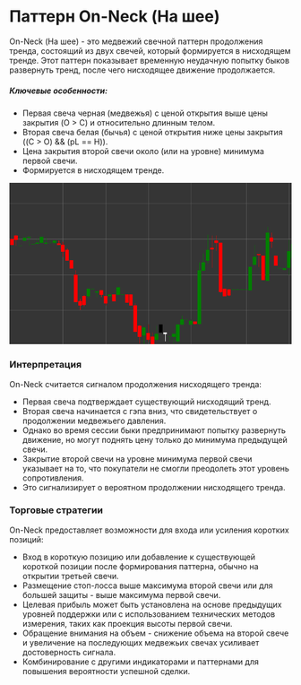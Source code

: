 # Паттерн On-Neck (На шее)

On-Neck (На шее) - это медвежий свечной паттерн продолжения тренда, состоящий из двух свечей, который формируется в нисходящем тренде. Этот паттерн показывает временную неудачную попытку быков развернуть тренд, после чего нисходящее движение продолжается.

##### Ключевые особенности:

- Первая свеча черная (медвежья) с ценой открытия выше цены закрытия (O > C) и относительно длинным телом.
- Вторая свеча белая (бычья) с ценой открытия ниже цены закрытия ((C > O) && (pL == H)).
- Цена закрытия второй свечи около (или на уровне) минимума первой свечи.
- Формируется в нисходящем тренде.

![On-Neck Pattern](../../../images/onneckpattern.png)

### Интерпретация

On-Neck считается сигналом продолжения нисходящего тренда:

- Первая свеча подтверждает существующий нисходящий тренд.
- Вторая свеча начинается с гэпа вниз, что свидетельствует о продолжении медвежьего давления.
- Однако во время сессии быки предпринимают попытку развернуть движение, но могут поднять цену только до минимума предыдущей свечи.
- Закрытие второй свечи на уровне минимума первой свечи указывает на то, что покупатели не смогли преодолеть этот уровень сопротивления.
- Это сигнализирует о вероятном продолжении нисходящего тренда.

### Торговые стратегии

On-Neck предоставляет возможности для входа или усиления коротких позиций:

- Вход в короткую позицию или добавление к существующей короткой позиции после формирования паттерна, обычно на открытии третьей свечи.
- Размещение стоп-лосса выше максимума второй свечи или для большей защиты - выше максимума первой свечи.
- Целевая прибыль может быть установлена на основе предыдущих уровней поддержки или с использованием технических методов измерения, таких как проекция высоты первой свечи.
- Обращение внимания на объем - снижение объема на второй свече и увеличение на последующих медвежьих свечах усиливает достоверность сигнала.
- Комбинирование с другими индикаторами и паттернами для повышения вероятности успешной сделки.

